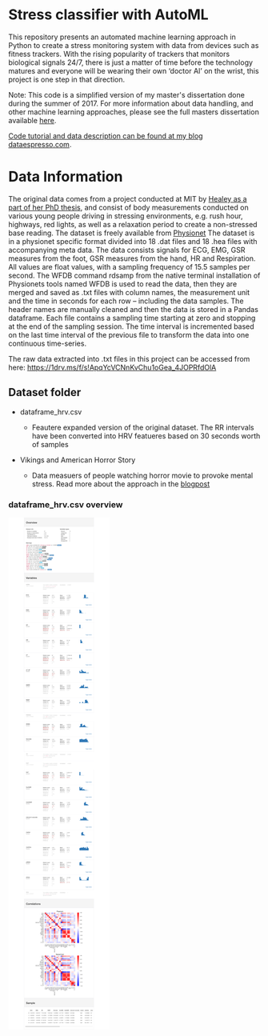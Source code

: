 # Stress classifier with AutoML

This repository presents an automated machine learning approach in Python to create a stress monitoring system with data from devices such as fitness trackers. With the rising popularity of trackers that monitors biological signals 24/7, there is just a matter of time before the technology matures and everyone will be wearing their own ‘doctor AI’ on the wrist, this project is one step in that direction.

Note: This code is a simplified version of my master's dissertation done during the summer of 2017. For more information about data handling, and other machine learning approaches, please see the full masters dissertation available [here](https://1drv.ms/b/s!ApqYcVCNnKvChu1nfGu5bMnh8jckkw).

[Code tutorial and data description can be found at my blog dataespresso.com](http://dataespresso.com/).

# Data Information

The original data comes from a project conducted at MIT by [Healey as a part of her PhD thesis](https://dspace.mit.edu/handle/1721.1/9067), and consist of body measurements conducted on various young people driving in stressing environments, e.g. rush hour, highways, red lights, as well as a relaxation period to create a non-stressed base reading. The dataset is freely available from [Physionet](https://www.physionet.org/tutorials/hrv/) 
The dataset is in a physionet specific format divided into 18 .dat files and 18 .hea files with accompanying meta data. The data consists signals for ECG, EMG, GSR measures from the foot, GSR measures from the hand, HR and Respiration. All values are float values, with a sampling frequency of 15.5 samples per second. The WFDB command rdsamp from the native terminal installation of Physionets tools named WFDB is used to read the data, then they are merged and saved as .txt files with column names, the measurement unit and the time in seconds for each row – including the data samples. The header names are manually cleaned and then the data is stored in a Pandas dataframe. Each file contains a sampling time starting at zero and stopping at the end of the sampling session. The time interval is incremented based on the last time interval of the previous file to transform the data into one continuous time-series. 

The raw data extracted into .txt files in this project can be accessed from here:
 https://1drv.ms/f/s!ApqYcVCNnKvChu1oGea_4JOPRfdOlA


## Dataset folder
- dataframe_hrv.csv
  - Feautere expanded version of the original dataset. The RR intervals have been converted into HRV featueres based on 30 seconds worth of samples

- Vikings and American Horror Story
  - Data measuers of people watching horror movie to provoke mental stress. Read more about the approach in the [blogpost](http://dataespresso.com/en/2019/01/30/Stress-detection-with-wearable-devices-and-Machine-Learning/)


### dataframe_hrv.csv overview
![dataset](images/dataoverview.png)








